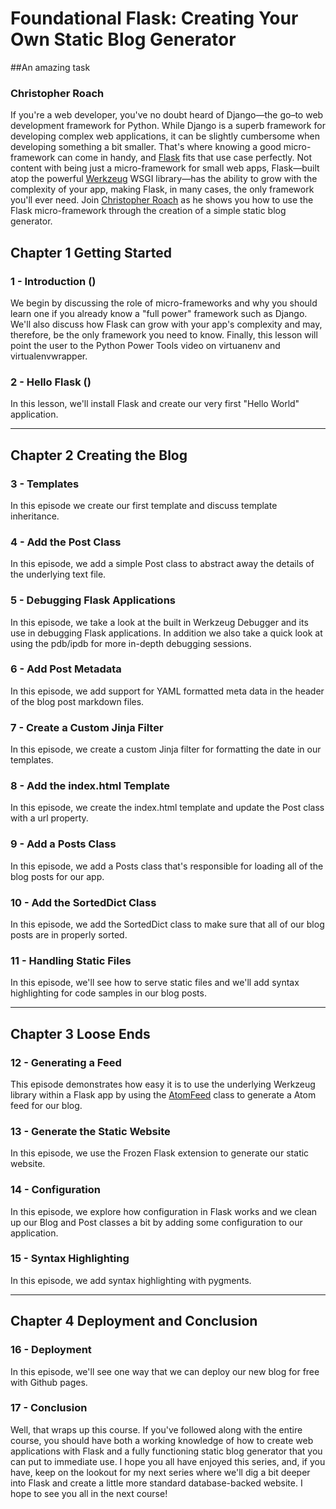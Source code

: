 # Foundational Flask: Creating Your Own Static Blog Generator
##An amazing task
### Christopher Roach


If you're a web developer, you've no doubt heard of Django&#8212;the go–to web development framework for Python. While Django is a superb framework for developing complex web applications, it can be slightly cumbersome when developing something a bit smaller. That's where knowing a good micro-framework can come in handy, and [Flask][flask] fits that use case perfectly. Not content with being just a micro-framework for small web apps, Flask&#8212;built atop the powerful [Werkzeug][werkzeug] WSGI library&#8212;has the ability to grow with the complexity of your app, making Flask, in many cases, the only framework you'll ever need. Join [Christopher Roach][croach] as he shows you how to use the Flask micro-framework through the creation of a simple static blog generator.

## Chapter 1 Getting Started

### 1 - Introduction ()

We begin by discussing the role of micro-frameworks and why you should learn one if you already know a "full power" framework such as Django. We'll also discuss how Flask can grow with your app's complexity and may, therefore, be the only framework you need to know. Finally, this lesson will point the user to the Python Power Tools video on virtuanenv and virtualenvwrapper.

### 2 - Hello Flask ()

In this lesson, we'll install Flask and create our very first "Hello World" application.


---

## Chapter 2 Creating the Blog

### 3 - Templates

In this episode we create our first template and discuss template inheritance.

### 4 - Add the Post Class

In this episode, we add a simple Post class to abstract away the details of the underlying text file.

### 5 - Debugging Flask Applications

In this episode, we take a look at the built in Werkzeug Debugger and its use in debugging Flask applications. In addition we also take a quick look at using the pdb/ipdb for more in-depth debugging sessions.

### 6 - Add Post Metadata

In this episode, we add support for YAML formatted meta data in the header of the blog post markdown files.

### 7 - Create a Custom Jinja Filter

In this episode, we create a custom Jinja filter for formatting the date in our templates.

### 8 - Add the index.html Template

In this episode, we create the index.html template and update the Post class with a url property.

### 9 - Add a Posts Class

In this episode, we add a Posts class that's responsible for loading all of the blog posts for our app.

### 10 - Add the SortedDict Class

In this episode, we add the SortedDict class to make sure that all of our blog posts are in properly sorted.

### 11 - Handling Static Files

In this episode, we'll see how to serve static files and we'll add syntax highlighting for code samples in our blog posts.

---

## Chapter 3 Loose Ends

### 12 - Generating a Feed

This episode demonstrates how easy it is to use the underlying Werkzeug library within a Flask app by using the [AtomFeed][atom] class to generate a Atom feed for our blog.

### 13 - Generate the Static Website

In this episode, we use the Frozen Flask extension to generate our static website.

### 14 - Configuration

In this episode, we explore how configuration in Flask works and we clean up our Blog and Post classes a bit by adding some configuration to our application.

### 15 - Syntax Highlighting

In this episode, we add syntax highlighting with pygments.

---

## Chapter 4 Deployment and Conclusion

### 16 - Deployment

In this episode, we'll see one way that we can deploy our new blog for free with Github pages.

### 17 - Conclusion

Well, that wraps up this course. If you've followed along with the entire course, you should have both a working knowledge of how to create web applications with Flask and a fully functioning static blog generator that you can put to immediate use. I hope you all have enjoyed this series, and, if you have, keep on the lookout for my next series where we'll dig a bit deeper into Flask and create a little more standard database-backed website. I hope to see you all in the next course!



[flask]: http://flask.pocoo.org
[werkzeug]: http://werkzeug.pocoo.org
[croach]: http://christopherroach.com
[atom]: http://werkzeug.pocoo.org/docs/contrib/atom/
